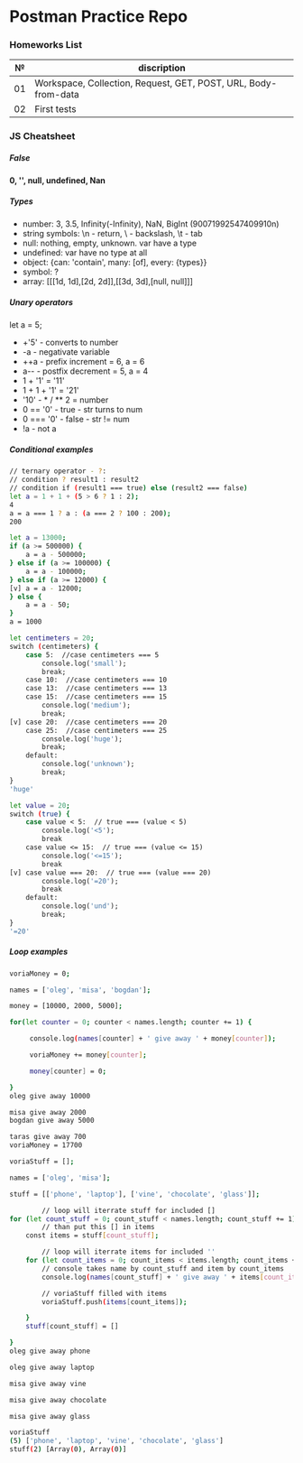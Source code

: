 ﻿ # Postman Practice Repo

### Homeworks List
№ | discription
:---:| ---
01 | Workspace, Collection, Request, GET, POST, URL, Body-from-data
02 | First tests

### JS Cheatsheet

##### False
__0, '', null, undefined, Nan__

##### Types
- number: 3, 3.5, Infinity(-Infinity), NaN, BigInt (90071992547409910n)
- string symbols: \n - return, \\ - backslash, \t - tab
- null: nothing, empty, unknown. var have a type
- undefined: var have no type at all
- object: {can: 'contain', many: [of], every: {types}}
- symbol: ?
- array: [[[1d, 1d],[2d, 2d]],[[3d, 3d],[null, null]]]

##### Unary operators
let a = 5;
- +'5' - converts to number
- -a - negativate variable
- ++a - prefix increment = 6, a = 6 
- a-- - postfix decrement = 5, a = 4
- 1 + '1' = '11'
- 1 + 1 + '1' = '21'
- '10' - * / ** 2 = number
- 0 == '0' - true - str turns to num
- 0 === '0' - false - str != num
- !a - not a

##### Conditional examples
```sh
// ternary operator - ?:
// condition ? result1 : result2
// condition if (result1 === true) else (result2 === false)
let a = 1 + 1 + (5 > 6 ? 1 : 2);
4
a = a === 1 ? a : (a === 2 ? 100 : 200);
200
```
```sh
let a = 13000;
if (a >= 500000) {
    a = a - 500000;
} else if (a >= 100000) {
    a = a - 100000;
} else if (a >= 12000) {
[v] a = a - 12000;
} else {
    a = a - 50;
}
a = 1000
```
```sh
let centimeters = 20;
switch (centimeters) {
    case 5:  //case centimeters === 5
        console.log('small');
        break;
    case 10:  //case centimeters === 10
    case 13:  //case centimeters === 13
    case 15:  //case centimeters === 15
        console.log('medium');
        break;
[v] case 20:  //case centimeters === 20
    case 25:  //case centimeters === 25
        console.log('huge');
        break;
    default:
        console.log('unknown');
        break;
}
'huge'
```
```sh
let value = 20;
switch (true) {
    case value < 5:  // true === (value < 5)
        console.log('<5');
        break
    case value <= 15:  // true === (value <= 15)
        console.log('<=15');
        break
[v] case value === 20:  // true === (value === 20)
        console.log('=20');
        break
    default:
        console.log('und');
        break;
}
'=20'
```

##### Loop examples
```sh
voriaMoney = 0;

names = ['oleg', 'misa', 'bogdan'];

money = [10000, 2000, 5000];

for(let counter = 0; counter < names.length; counter += 1) {

     console.log(names[counter] + ' give away ' + money[counter]);

     voriaMoney += money[counter];

     money[counter] = 0;

}
oleg give away 10000

misa give away 2000
bogdan give away 5000

taras give away 700
voriaMoney = 17700
```
```sh
voriaStuff = [];

names = ['oleg', 'misa'];

stuff = [['phone', 'laptop'], ['vine', 'chocolate', 'glass']];

		// loop will iterrate stuff for included []
for (let count_stuff = 0; count_stuff < names.length; count_stuff += 1) {
		// than put this [] in items
    const items = stuff[count_stuff];

		// loop will iterrate items for included ''
    for (let count_items = 0; count_items < items.length; count_items += 1) {
		// console takes name by count_stuff and item by count_items
        console.log(names[count_stuff] + ' give away ' + items[count_items]);

		// voriaStuff filled with items
        voriaStuff.push(items[count_items]);

    }
    stuff[count_stuff] = []

}
oleg give away phone

oleg give away laptop

misa give away vine

misa give away chocolate

misa give away glass

voriaStuff
(5) ['phone', 'laptop', 'vine', 'chocolate', 'glass']
stuff(2) [Array(0), Array(0)]
```
